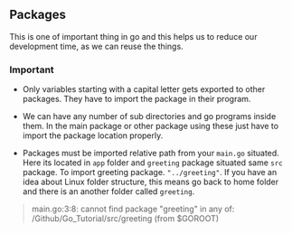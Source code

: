 ## Packages

This is one of important thing in go and this helps us to reduce our development time, as we can reuse the things.

### Important

* Only variables starting with a capital letter gets exported to other packages. They have to import the package in their program.

* We can have any number of sub directories and go programs inside them. In the main package or other package using these just have to import the package location properly.

* Packages must be imported relative path from your `main.go` situated. Here its located in `app` folder and `greeting` package situated same `src` package. To import greeting package. `"../greeting"`. If you have an idea about Linux folder structure, this means go back to home folder and there is an another folder called `greeting`.

> main.go:3:8: cannot find package "greeting" in any of:
	/Github/Go_Tutorial/src/greeting (from $GOROOT)
